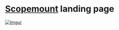 # [Scopemount](http://scopemount.surge.sh/) landing page

[![Imgur](http://i.imgur.com/8yYLXiY.jpg)](http://scopemount.surge.sh)
